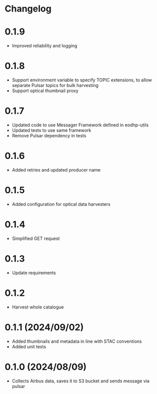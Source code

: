 # Changelog

# 0.1.9
- Improved reliability and logging

# 0.1.8
- Support environment variable to specify TOPIC extensions, to allow separate Pulsar topics for bulk harvesting
- Support optical thumbnail proxy

# 0.1.7
- Updated code to use Messager Framework defined in eodhp-utils
- Updated tests to use same framework
- Remove Pulsar dependency in tests

# 0.1.6
- Added retries and updated producer name

# 0.1.5
- Added configuration for optical data harvesters

# 0.1.4
- Simplified GET request

# 0.1.3
- Update requirements

# 0.1.2
- Harvest whole catalogue

# 0.1.1 (2024/09/02)
- Added thumbnails and metadata in line with STAC conventions
- Added unit tests

# 0.1.0 (2024/08/09)
- Collects Airbus data, saves it to S3 bucket and sends message via pulsar

